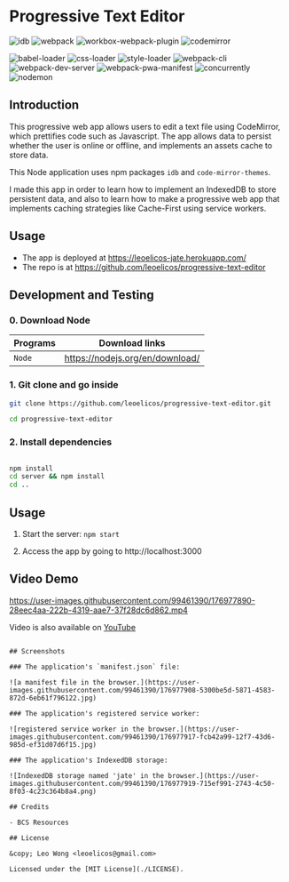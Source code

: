 # Progressive Text Editor

![idb](https://img.shields.io/badge/7.0.2-0?label=idb&style=for-the-badge&labelColor=white&color=black) ![webpack](https://img.shields.io/badge/5.73.0-0?label=webpack&style=for-the-badge&labelColor=white&color=black) ![workbox-webpack-plugin](https://img.shields.io/badge/6.5.3-0?label=workbox-webpack-plugin&style=for-the-badge&labelColor=white&color=black) ![codemirror](https://img.shields.io/badge/1.0.0-0?label=code-mirror-themes&style=for-the-badge&labelColor=white&color=black)

![babel-loader](https://img.shields.io/badge/8.2.5-0?label=babel-loader&style=flat-square&labelColor=gray&color=black) ![css-loader](https://img.shields.io/badge/6.7.1-0?label=css-loader&style=flat-square&labelColor=gray&color=black) ![style-loader](https://img.shields.io/badge/3.3.1-0?label=style-loader&style=flat-square&labelColor=gray&color=black) ![webpack-cli](https://img.shields.io/badge/4.10.0-0?label=webpack-cli&style=flat-square&labelColor=gray&color=black) ![webpack-dev-server](https://img.shields.io/badge/4.9.3-0?label=webpack-dev-server&style=flat-square&labelColor=gray&color=black) ![webpack-pwa-manifest](https://img.shields.io/badge/4.3.0-0?label=webpack-pwa-manifest&style=flat-square&labelColor=gray&color=black) ![concurrently](https://img.shields.io/badge/7.2.2-0?label=concurrently&style=flat-square&labelColor=gray&color=black) ![nodemon](https://img.shields.io/badge/2.0.18-0?label=nodemon&style=flat-square&labelColor=gray&color=black)

## Introduction

This progressive web app allows users to edit a text file using CodeMirror, which prettifies code such as Javascript. The app allows data to persist whether the user is online or offline, and implements an assets cache to store data.

This Node application uses npm packages `idb` and `code-mirror-themes`.

I made this app in order to learn how to implement an IndexedDB to store persistent data, and also to learn how to make a progressive web app that implements caching strategies like Cache-First using service workers.

## Usage

- The app is deployed at https://leoelicos-jate.herokuapp.com/
- The repo is at https://github.com/leoelicos/progressive-text-editor

## Development and Testing

### 0. Download Node

| Programs | Download links                  |
| -------- | ------------------------------- |
| `Node`   | https://nodejs.org/en/download/ |

### 1. Git clone and go inside

```sh
git clone https://github.com/leoelicos/progressive-text-editor.git

cd progressive-text-editor
```

### 2. Install dependencies

```sh

npm install
cd server && npm install
cd ..

```

## Usage

1. Start the server: `npm start`

2. Access the app by going to http://localhost:3000

## Video Demo

https://user-images.githubusercontent.com/99461390/176977890-28eec4aa-222b-4319-aae7-37f28dc6d862.mp4

Video is also available on [YouTube](https://www.youtube.com/watch?v=nz5ANwI0pWI)

```

## Screenshots

### The application's `manifest.json` file:

![a manifest file in the browser.](https://user-images.githubusercontent.com/99461390/176977908-5300be5d-5871-4583-872d-6eb61f796122.jpg)

### The application's registered service worker:

![registered service worker in the browser.](https://user-images.githubusercontent.com/99461390/176977917-fcb42a99-12f7-43d6-985d-ef31d07d6f15.jpg)

### The application's IndexedDB storage:

![IndexedDB storage named 'jate' in the browser.](https://user-images.githubusercontent.com/99461390/176977919-715ef991-2743-4c50-8f03-4c23c364b8a4.png)

## Credits

- BCS Resources

## License

&copy; Leo Wong <leoelicos@gmail.com>

Licensed under the [MIT License](./LICENSE).
```
